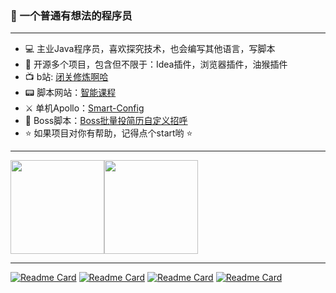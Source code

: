 ### 👋 一个普通有想法的程序员

---

- 💻 主业Java程序员，喜欢探究技术，也会编写其他语言，写脚本
- 🚀 开源多个项目，包含但不限于：Idea插件，浏览器插件，油猴插件
- 📺 b站: [闭关修炼啊哈](https://space.bilibili.com/386045526)
- 📟 脚本网站：[智能课程](http://smartcourse.ltd/)
- ⚔️ 单机Apollo：[Smart-Config](https://github.com/yangfeng20/smart-config)
- 🎯 Boss脚本：[Boss批量投简历自定义招呼](https://github.com/yangfeng20/boss_batch_push)
- ⭐ 如果项目对你有帮助，记得点个start哟 ⭐

---
<img align="" height="150px" src="https://github-readme-stats.vercel.app/api?username=yangfeng20&hide_title=true&show_icons=true&theme=dracula&count_private=true&bg_color=0,76a6a7,c2ce58,d9ac8a&locale=cn"/><img align="" height="150px" src="https://github-readme-stats.vercel.app/api/top-langs/?username=yangfeng20&hide_title=true&layout=compact&hide=kotlin,css&bg_color=0,69d8d9,c2ce58,c38fdc&theme=graywhite&locale=cn" />

---


[![Readme Card](https://github-readme-stats.vercel.app/api/pin/?username=yangfeng20&repo=boss_batch_push&bg_color=0,69d8d9,c2ce58,c38fdc&theme=graywhite)](https://github.com/yangfeng20/boss_batch_push)
[![Readme Card](https://github-readme-stats.vercel.app/api/pin/?username=yangfeng20&repo=smart-config&bg_color=0,69d8d9,c2ce58,c38fdc&theme=graywhite)](https://github.com/yangfeng20/smart-config)
[![Readme Card](https://github-readme-stats.vercel.app/api/pin/?username=yangfeng20&repo=peek_request_header&bg_color=0,69d8d9,c2ce58,c38fdc&theme=graywhite)](https://github.com/yangfeng20/peek_request_header)
[![Readme Card](https://github-readme-stats.vercel.app/api/pin/?username=yangfeng20&repo=model-transition&bg_color=0,69d8d9,c2ce58,c38fdc&theme=graywhite)](https://github.com/yangfeng20/model-transition)
